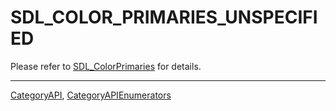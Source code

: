 # SDL_COLOR_PRIMARIES_UNSPECIFIED

Please refer to [SDL_ColorPrimaries](SDL_ColorPrimaries) for details.

----
[CategoryAPI](CategoryAPI), [CategoryAPIEnumerators](CategoryAPIEnumerators)

